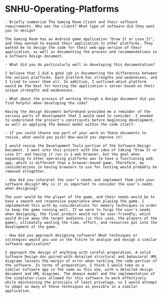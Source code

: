 # SNHU-Operating-Platforms

    - Briefly summarize The Gaming Room client and their software requirements. Who was the client? What type of software did they want you to design?
    
    The Gaming Room has an Android game application "Draw It or Lose It", and they wanted to expand their application to other platforms. They wanted me to design the code for their web-app version of their application, as well as documenting the process and recommendations in a Software Design document.
    
    - What did you do particularly well in developing this documentation?
    
    I believe that I did a good job in documenting the differences between the various platforms. Each platform has strengths and weaknesses, and I tried to cover them all. In addition, I outlined which platform would be the best for hosting the application's server based on their unique strengths and weaknesses.
    
    - What about the process of working through a design document did you find helpful when developing the code?
    
    Having the design document beforehand provided me a reminder of the various parts of development that I would need to consider. I needed to understand the project's constraints before beginning development, as well as applying the domain model within the code itself.
    
    - If you could choose one part of your work on these documents to revise, what would you pick? How would you improve it?
    
    I would revise the Development Tools portion of the Software Design Document. I went into this project with the idea of taking "Draw It or Lose It" and having it run in a web browser, but the goal when expanding to other operating platforms was to have a functioning web-app, which is different than a browser-based game. Therefore, my considerations in having browsers to use for testing would probably be removed altogether.
    
    - How did you interpret the user’s needs and implement them into your software design? Why is it so important to consider the user’s needs when designing?
    
    The user would be the player of the game, and their needs would be to have a smooth and responsive experience when playing the game. I implemented this with my considerations for memory techniques in order to keep the game running well. If we were to forgo the user's needs when designing, the final product would not be user-friendly, which would drive away the target audience (in this case, the players of the game), ultimately wasting the time, effort, and resources put into the development of the game.
    
    - How did you approach designing software? What techniques or strategies would you use in the future to analyze and design a similar software application?
    
    I approach the design of anything with careful preparation. A solid Software Design doc paired with detailed structural and behavioral UML diagrams lessens the margin of error when tackling the code portion of the software. In terms of preparation, I think I would take on a similar software app in the same as this one, with a detailed design document and UML diagrams. The domain model and the implementation of the singleton class allowed for this software to work effectively while maintaining the principle of least privelage, so I would attempt to adapt as many of these techniques as possible in a similar application.
